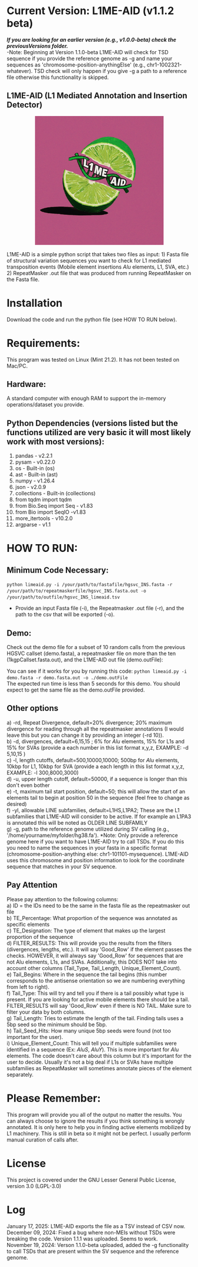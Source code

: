 # Current Version: L1ME-AID (v1.1.2 beta)
***If you are looking for an earlier version (e.g., v1.0.0-beta) check the previousVersions folder.*** </br>
-Note: Beginning at Version 1.1.0-beta L1ME-AID will check for TSD sequence if you provide the reference genome as -g and name your sequences as 'chromosome-position-anythingElse' (e.g., chr1-1002321-whatever). TSD check will only happen if you give -g a path to a reference file otherwise this functionality is skipped.

## L1ME-AID (L1 Mediated Annotation and Insertion Detector)
<p align="center">
<img src="limeaid.jpeg?raw=true" width="350" height="350">
</p>
L1ME-AID is a simple python script that takes two files as input:
  1) Fasta file of structural variation sequences you want to check for L1 mediated transposition events (Mobile element insertions <i>Alu</i> elements, L1, SVA, etc.)
  2) RepeatMasker .out file that was produced from running RepeatMasker on the Fasta file.

# Installation
Download the code and run the python file (see HOW TO RUN below).

# Requirements:
This program was tested on Linux (Mint 21.2). It has not been tested on Mac/PC.

## Hardware:
A standard computer with enough RAM to support the in-memory operations/dataset you provide.

## Python Dependencies (versions listed but the functions utilized are very basic it will most likely work with most versions):
  1) pandas - v2.2.1
  2) pysam -  v0.22.0
  3) os - Built-in (os)
  4) ast - Built-in (ast)
  5) numpy - v1.26.4
  6) json - v2.0.9
  7) collections - Built-in (collections)
  8) from tqdm import tqdm
  9) from Bio.Seq import Seq - v1.83
  10) from Bio import SeqIO -v1.83
  11) more_itertools - v10.2.0
  12) argparse - v1.1

# HOW TO RUN:

## Minimum Code Necessary:
`python limeaid.py -i /your/path/to/fastafile/hgsvc_INS.fasta -r /your/path/to/repeatmaskerfile/hgsvc_INS.fasta.out -o /your/path/to/outfile/hgsvc_INS_limeaid.tsv`
- Provide an input Fasta file (-i), the Repeatmasker .out file (-r), and the path to the csv that will be exported (-o).

## Demo:
Check out the demo file for a subset of 10 random calls from the previous HGSVC callset (demo.fasta), a repeatmasker file on more than the ten (1kgpCallset.fasta.out), and the L1ME-AID out file (demo.outFile):</br>

You can see if it works for you by running this code: `python limeaid.py -i demo.fasta -r demo.fasta.out -o ./demo.outFile`</br>
The expected run time is less than 5 seconds for this demo. You should expect to get the same file as the demo.outFile provided. 

## Other options

  a) -rd, Repeat Divergence, default=20% divergence; 20% maximum divergence for reading through all the repeatmasker annotations (I would leave this but you can change it by providing an integer (-rd 10)). <br>
  b) -d, divergences, default=6,15,15 ; 6% for <i>Alu</i> elements, 15% for L1s and 15% for SVAs (provide a each number in this list format x,y,z, EXAMPLE: -d 5,10,15 )<br>
  c) -l, length cutoffs, default=500,10000,10000; 500bp for <i>Alu</i> elements, 10kbp for L1, 10kbp for SVA (provide a each length in this list format x,y,z, EXAMPLE: -l 300,8000,3000) <br>
  d) -u, upper length cutoff, default=50000, if a sequence is longer than this don't even bother<br>
  e) -t, maximum tail start position, default=50; this will allow the start of an elements tail to begin at position 50 in the sequence (feel free to change as desired)<br>
  f) -yl, allowable LINE subfamilies, default=L1HS,L1PA2; These are the L1 subfamilies that L1ME-AID will consider to be active. If for example an L1PA3 is annotated this will be noted as OLDER LINE SUBFAMILY<br>
  g) -g, path to the reference genome utilized during SV calling (e.g., '/home/yourname/myfolder/hg38.fa'). *Note: Only provide a reference genome here if you want to have L1ME-AID try to call TSDs. If you do this you need to name the sequences in your fasta in a specific format (chromosome-position-anything else: chr1-101101-mysequence). L1ME-AID uses this chromosome and position information to look for the coordinate sequence that matches in your SV sequence. 

## Pay Attention
Please pay attention to the following columns:<br>
  a) ID = the IDs need to be the same in the fasta file as the repeatmasker out file<br>
  b) TE_Percentage: What proportion of the sequence was annotated as specific elements<br>
  c) TE_Designation: The type of element that makes up the largest proportion of the sequence<br>
  d) FILTER_RESULTS: This will provide you the results from the filters (divergences, lengths, etc.). It will say 'Good_Row' if the element passes the checks. HOWEVER, it will always say 'Good_Row' for sequences that are not Alu elements, L1s, and SVAs. Additionally, this DOES NOT take into account other columns (Tail_Type, Tail_Length, Unique_Element_Count).<br>
  e) Tail_Begins: Where in the sequence the tail begins (this number corresponds to the antisense orientation so we are numbering everything from left to right).<br>
  f) Tail_Type: This will try and tell you if there is a tail possibly what type is present. If you are looking for active mobile elements there should be a tail. FILTER_RESULTS will say 'Good_Row' even if there is NO TAIL. Make sure to filter your data by both columns.<br>
  g) Tail_Length: Tries to estimate the length of the tail. Finding tails uses a 5bp seed so the minimum should be 5bp.<br>
  h) Tail_Seed_Hits: How many unique 5bp seeds were found (not too important for the user).<br>
  i) Unique_Element_Count: This will tell you if multiple subfamilies were identified in a sequence (Ex: <i>AluS</i>, <i>AluY</i>). This is more important for <i>Alu</i> elements. The code doesn't care about this column but it's important for the user to decide. Usually it's not a big deal if L1s or SVAs have multiple subfamilies as RepeatMasker will sometimes annotate pieces of the element separately. <br>

# Please Remember:
This program will provide you all of the output no matter the results. You can always choose to ignore the results if you think something is wrongly annotated. It is only here to help you in finding active elements mobilized by L1 machinery. This is still in beta so it might not be perfect. I usually perform manual curation of calls after. 

# License
This project is covered under the GNU Lesser General Public License, version 3.0 (LGPL-3.0)

# Log
January 17, 2025: L1ME-AID exports the file as a TSV instead of CSV now. </br>
December 09, 2024: Fixed a bug where non-MEIs without TSDs were breaking the code. Version 1.1.1 was uploaded. Seems to work. </br>
November 19, 2024: Verson 1.1.0-beta uploaded, added the -g functionality to call TSDs that are present within the SV sequence and the reference genome. 
